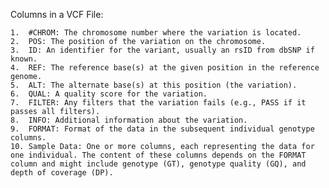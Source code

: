 Columns in a VCF File:

	1.	#CHROM: The chromosome number where the variation is located.
	2.	POS: The position of the variation on the chromosome.
	3.	ID: An identifier for the variant, usually an rsID from dbSNP if known.
	4.	REF: The reference base(s) at the given position in the reference genome.
	5.	ALT: The alternate base(s) at this position (the variation).
	6.	QUAL: A quality score for the variation.
	7.	FILTER: Any filters that the variation fails (e.g., PASS if it passes all filters).
	8.	INFO: Additional information about the variation.
	9.	FORMAT: Format of the data in the subsequent individual genotype columns.
	10.	Sample Data: One or more columns, each representing the data for one individual. The content of these columns depends on the FORMAT column and might include genotype (GT), genotype quality (GQ), and depth of coverage (DP).
